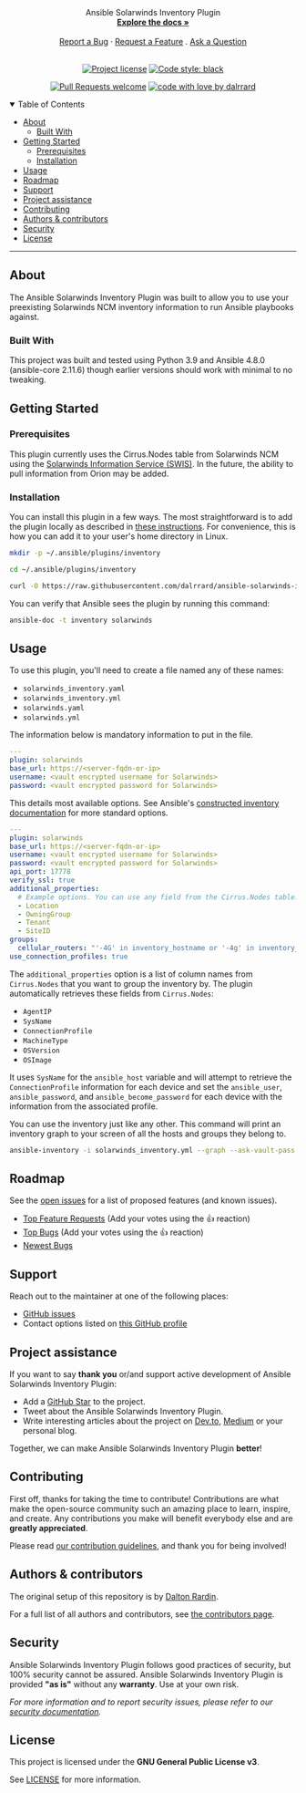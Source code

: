 
<div align="center">
  Ansible Solarwinds Inventory Plugin
  <br />
  <a href="#about"><strong>Explore the docs »</strong></a>
  <br />
  <br />
  <a href="https://github.com/dalrrard/ansible-solarwinds-inventory-plugin/issues/new?assignees=&labels=bug&template=01_BUG_REPORT.md&title=bug%3A+">Report a Bug</a>
  ·
  <a href="https://github.com/dalrrard/ansible-solarwinds-inventory-plugin/issues/new?assignees=&labels=enhancement&template=02_FEATURE_REQUEST.md&title=feat%3A+">Request a Feature</a>
  .
  <a href="https://github.com/dalrrard/ansible-solarwinds-inventory-plugin/issues/new?assignees=&labels=question&template=04_SUPPORT_QUESTION.md&title=support%3A+">Ask a Question</a>
</div>

<div align="center">
<br />

[![Project license](https://img.shields.io/github/license/dalrrard/ansible-solarwinds-inventory-plugin.svg?style=flat-square)](LICENSE)
[![Code style: black](https://img.shields.io/badge/code%20style-black-000000.svg?style=flat-square)](https://github.com/psf/black)

[![Pull Requests welcome](https://img.shields.io/badge/PRs-welcome-ff69b4.svg?style=flat-square)](https://github.com/dalrrard/ansible-solarwinds-inventory-plugin/issues?q=is%3Aissue+is%3Aopen+label%3A%22help+wanted%22)
[![code with love by dalrrard](https://img.shields.io/badge/%3C%2F%3E%20with%20%E2%99%A5%20by-dalrrard-ff1414.svg?style=flat-square)](https://github.com/dalrrard)

</div>

<details open="open">
<summary>Table of Contents</summary>

- [About](#about)
  - [Built With](#built-with)
- [Getting Started](#getting-started)
  - [Prerequisites](#prerequisites)
  - [Installation](#installation)
- [Usage](#usage)
- [Roadmap](#roadmap)
- [Support](#support)
- [Project assistance](#project-assistance)
- [Contributing](#contributing)
- [Authors & contributors](#authors--contributors)
- [Security](#security)
- [License](#license)

</details>

---

## About

The Ansible Solarwinds Inventory Plugin was built to allow you to use your preexisting Solarwinds NCM inventory information to run Ansible playbooks against. 

### Built With

This project was built and tested using Python 3.9 and Ansible 4.8.0 (ansible-core 2.11.6) though earlier versions should work with minimal to no tweaking.

## Getting Started

### Prerequisites

This plugin currently uses the Cirrus.Nodes table from Solarwinds NCM using the [Solarwinds Information Service (SWIS)](https://github.com/solarwinds/OrionSDK/wiki/About-SWIS). In the future, the ability to pull information from Orion may be added.

### Installation

You can install this plugin in a few ways. The most straightforward is to add the plugin locally as described in [these instructions](https://docs.ansible.com/ansible/latest/dev_guide/developing_locally.html#adding-a-plugin-locally). For convenience, this is how you can add it to your user's home directory in Linux.

```bash
mkdir -p ~/.ansible/plugins/inventory

cd ~/.ansible/plugins/inventory

curl -O https://raw.githubusercontent.com/dalrrard/ansible-solarwinds-inventory-plugin/main/solarwinds.py
```

You can verify that Ansible sees the plugin by running this command:

```bash
ansible-doc -t inventory solarwinds
```

## Usage

To use this plugin, you'll need to create a file named any of these names:
  
  * `solarwinds_inventory.yaml`
  * `solarwinds_inventory.yml`
  * `solarwinds.yaml`
  * `solarwinds.yml`
  
The information below is mandatory information to put in the file.

```yaml
---
plugin: solarwinds
base_url: https://<server-fqdn-or-ip>
username: <vault encrypted username for Solarwinds>
password: <vault encrypted password for Solarwinds>
```

This details most available options. See Ansible's [constructed inventory documentation](https://docs.ansible.com/ansible/latest/collections/ansible/builtin/constructed_inventory.html#constructed-inventory) for more standard options.

```yaml
---
plugin: solarwinds
base_url: https://<server-fqdn-or-ip>
username: <vault encrypted username for Solarwinds>
password: <vault encrypted password for Solarwinds>
api_port: 17778
verify_ssl: true
additional_properties:
  # Example options. You can use any field from the Cirrus.Nodes table.
  - Location
  - OwningGroup
  - Tenant
  - SiteID
groups:
  cellular_routers: "'-4G' in inventory_hostname or '-4g' in inventory_hostname"
use_connection_profiles: true
```

The `additional_properties` option is a list of column names from `Cirrus.Nodes` that you want to group the inventory by. The plugin automatically retrieves these fields from `Cirrus.Nodes`:

  * `AgentIP`
  * `SysName`
  * `ConnectionProfile`
  * `MachineType`
  * `OSVersion`
  * `OSImage`

It uses `SysName` for the `ansible_host` variable and will attempt to retrieve the `ConnectionProfile` information for each device and set the `ansible_user`, `ansible_password`, and `ansible_become_password` for each device with the information from the associated profile.

You can use the inventory just like any other. This command will print an inventory graph to your screen of all the hosts and groups they belong to.

```bash
ansible-inventory -i solarwinds_inventory.yml --graph --ask-vault-pass
```

## Roadmap

See the [open issues](https://github.com/dalrrard/ansible-solarwinds-inventory-plugin/issues) for a list of proposed features (and known issues).

- [Top Feature Requests](https://github.com/dalrrard/ansible-solarwinds-inventory-plugin/issues?q=label%3Aenhancement+is%3Aopen+sort%3Areactions-%2B1-desc) (Add your votes using the 👍 reaction)
- [Top Bugs](https://github.com/dalrrard/ansible-solarwinds-inventory-plugin/issues?q=is%3Aissue+is%3Aopen+label%3Abug+sort%3Areactions-%2B1-desc) (Add your votes using the 👍 reaction)
- [Newest Bugs](https://github.com/dalrrard/ansible-solarwinds-inventory-plugin/issues?q=is%3Aopen+is%3Aissue+label%3Abug)

## Support

Reach out to the maintainer at one of the following places:

- [GitHub issues](https://github.com/dalrrard/ansible-solarwinds-inventory-plugin/issues/new?assignees=&labels=question&template=04_SUPPORT_QUESTION.md&title=support%3A+)
- Contact options listed on [this GitHub profile](https://github.com/dalrrard)

## Project assistance

If you want to say **thank you** or/and support active development of Ansible Solarwinds Inventory Plugin:

- Add a [GitHub Star](https://github.com/dalrrard/ansible-solarwinds-inventory-plugin) to the project.
- Tweet about the Ansible Solarwinds Inventory Plugin.
- Write interesting articles about the project on [Dev.to](https://dev.to/), [Medium](https://medium.com/) or your personal blog.

Together, we can make Ansible Solarwinds Inventory Plugin **better**!

## Contributing

First off, thanks for taking the time to contribute! Contributions are what make the open-source community such an amazing place to learn, inspire, and create. Any contributions you make will benefit everybody else and are **greatly appreciated**.


Please read [our contribution guidelines](docs/CONTRIBUTING.md), and thank you for being involved!

## Authors & contributors

The original setup of this repository is by [Dalton Rardin](https://github.com/dalrrard).

For a full list of all authors and contributors, see [the contributors page](https://github.com/dalrrard/ansible-solarwinds-inventory-plugin/contributors).

## Security

Ansible Solarwinds Inventory Plugin follows good practices of security, but 100% security cannot be assured.
Ansible Solarwinds Inventory Plugin is provided **"as is"** without any **warranty**. Use at your own risk.

_For more information and to report security issues, please refer to our [security documentation](docs/SECURITY.md)._

## License

This project is licensed under the **GNU General Public License v3**.

See [LICENSE](LICENSE) for more information.
